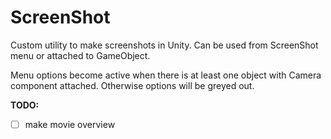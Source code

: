 # ScreenShot #

Custom utility to make screenshots in Unity.
Can be used from ScreenShot menu or attached to GameObject.

Menu options become active when there is at least one object with Camera component attached. Otherwise options will be greyed out.

**TODO:**
- [ ] make movie overview
